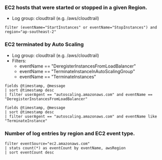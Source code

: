 ### EC2 hosts that were started or stopped in a given Region.
- Log group: cloudtrail (e.g. /aws/cloudtrail)
```
filter (eventName="StartInstances" or eventName="StopInstances") and region="ap-southeast-2"
```

### EC2 terminated by Auto Scaling
- Log group: cloudtrail (e.g. /aws/cloudtrail)
- Filters:
    - eventName == "DeregisterInstancesFromLoadBalancer"
    - eventName == "TerminateInstanceInAutoScalingGroup"
    - eventName == "TerminateInstances"
```
fields @timestamp, @message
| sort @timestamp desc
| filter userAgent == "autoscaling.amazonaws.com" and eventName == "DeregisterInstancesFromLoadBalancer"

fields @timestamp, @message
| sort @timestamp desc
| filter userAgent == "autoscaling.amazonaws.com" and eventName like "TerminateInstance"
```

### Number of log entries by region and EC2 event type.
```
filter eventSource="ec2.amazonaws.com"
| stats count(*) as eventCount by eventName, awsRegion
| sort eventCount desc
```
